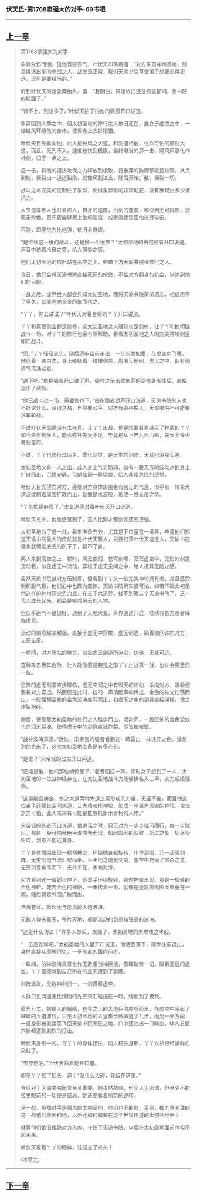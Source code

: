 ### 伏天氏-第1768章强大的对手-69书吧

--------
[上一章](./4b6881822469ee2bc3db08b4cbda78b0.md)
--------


>
>
>
>第1768章强大的对手
>
>象莽受伤而回，见他有些丧气，叶伏天却笑着道：“对方来自神州圣地，刻意挑选出来的参战之人，战败是正常，我们天谕书院草堂弟子想要走得更远，迟早是要经历的。”
>
>听到叶伏天的话象莽抬头，道：“我明白，只是依旧还是有些郁闷，丢书院的脸面了。”
>
>“谈不上，别想多了。”叶伏天拍了拍他的肩膀开口说道。
>
>象莽回到人群之中，但太初圣地的修行之人依旧还在，矗立于虚空之中，一缕缕风环绕他的身体，使得身上衣衫猎猎。
>
>叶伏天目光看向他，此人擅长风之大道，和剑道相融，化作可怕的撕裂大道，而且，无孔不入，速度也快到极限，最终爆发的那一击，飓风风暴化作神剑，归于一点之上。
>
>这一击，将他的道法攻伐之力释放到极致，将象莽的防御都直接摧毁，从点到线，撕裂出一道道裂痕，就像风刮进去，随后开始扩散，撕裂一切。
>
>战斗之术完美的克制住了象莽，使得象莽败的非常彻底，没有展现出多少抵抗力。
>
>太玄道尊等人也盯着那人，自身的速度，出剑的速度，都快到无可挑剔，想要击败他，首先要能够跟上他的速度，或者直接锁定他进行攻击。
>
>否则，即便战力比他强，依旧会麻烦。
>
>“是继续这一境的战斗，还是换一个境界？”太初圣地的白袍强者开口说道，声音中透着冷傲之意，给人强势之感。
>
>他们太初圣地的依旧站在高空之上，俯瞰下方天谕书院诸修行之人。
>
>今日，他们会将天谕书院直接死死的按住，不给对方翻身的机会，以达到他们的目的。
>
>一战之后，虚界世人都会只知太初圣地，而将天谕书院渐渐遗忘，相信用不了多久，就能完完全全的取而代之。
>
>“丫丫，你去试试？”叶伏天对着身旁的丫丫开口说道。
>
>丫丫和离恨剑主都是剑修，这太初圣地之人既然也是剑修，让丫丫和他切磋战斗一场，对丫丫的修行也会有所帮助，看看太初圣地之人的完美神轮剑皇如何战斗。
>
>“恩。”丫丫轻轻点头，随后迈步往前走出，一头长发如墨，在虚空中飞舞，她穿着一袭白衣，身上缭绕着一缕缕剑意，周围天地间，虚无之中，似有剑道气流涌动着。
>
>“退下吧。”白袍强者开口说了声，顿时之前击败象莽的剑修身形往后，直接退出了战场。
>
>“他已战斗过一场，需要修养下。”白袍强者朗声开口说道，天谕书院的人也不好说什么，论道之战，自然要公平，对方有资格换人，天谕书院不可能要求车轮战。
>
>不过叶伏天倒是没有太在意，让丫丫出战，他是想要看看继承了神武的丫丫如今进步有多大，能否弥补先天不足，毕竟是从下界九州而来，先天上多少有些差距。
>
>不过，丫丫也修行过两世，曾化剑灵，是天生的剑修，天赋也没那么差。
>
>太初圣地又有一人走出，此人身上气势磅礴，似有一股无形的波动从他身上扩散而出，沉稳安静，但却如同一尊猛兽，给人非常危险的感觉。
>
>叶伏天目光望向对方，感受对方身体周围若有若无的气息，似乎有一轮轮大道波纹朝着周围扩散而出，就像是水波般，形成一股无形之势。
>
>“丫头怕是麻烦了。”太玄道尊对着叶伏天开口说道。
>
>叶伏天点头，他也感觉到了，这人比刚才那剑修还要更强。
>
>太初圣地为了这一战，看来准备充分，尤其是下位皇这一境界，毕竟他们知道天谕书院最大的倚仗就是叶伏天等人，只要扫荡叶伏天这批人，天谕书院便也就彻彻底底的趴下了，翻不了身。
>
>两人来到高空之上，顿时，风云变幻，苍穹剑啸，茫茫虚空中，无形的剑意流动着，似在虚无中流动，穿梭于虚无空间之中，给人极其危险之感。
>
>虽然天谕书院被对方压制着，但看到丫丫又一位完美神轮拥有者，并且感受到那股气息，他们心中也颇为震惊，天谕书院确实很可怕，如若不跟太初圣地这样的神州顶尖势力比，在三千大道界，找不到第二个天谕书院了，这一代人成长起来，都会是叱咤风云的人物。
>
>但似乎运气不是很好，遇到了天地大变，外界通道开启，陆续有各方强者降临虚界。
>
>流动的剑意越来越强，直接于虚无中穿梭，虚无剑道，隔着空间诛向对方，无影无形。
>
>一瞬间，对方所站的地方，似被虚无剑道所淹没，仿佛，无处可逃。
>
>这种攻击极其危险，让人隐隐感觉若是之前丫丫出战第一战，也许会更激烈一些。
>
>恐怖的虚无剑意直接降临，虚无空间之中有毁灭的律动，杀向对方，眼看便要将对方穿透，然而便在此时，挡的一声清脆声响传出，金色的神光扫荡而出，一股强横至极的金色波涛席卷而出，和虚无之中的剑意直接碰撞，使之炸裂粉碎。
>
>随后，便见那太初圣地的修行之人踏步而出，顷刻间，一股恐怖的金色波纹化作滔天巨浪，使得虚无中的剑意疯狂炸裂，尽皆被摧毁。
>
>“战神波涛真意。”远处，宋帝宫的强者看到这一幕露出一抹诧异之色，没想到他也来了，这次太初圣地准备是有多充分。
>
>“是谁？”宋帝城的公主开口问道。
>
>“还能是谁，他的那位嫡传弟子。”老者回应一声，顿时女子想到了一人，太初圣地的一位战神级存在，在太初圣地战斗力能够排名入三甲，实力超级强横。
>
>“这是融合庚金、水之大道两种大道之意形成的力量，无坚不摧，而且他这位弟子还擅长空间大道，三大命魂化神轮，形成一座极为厉害的神轮，攻伐之力可怕，此人未来有可能是能够抗衡木青柯的人物。”
>
>宋帝城的长者开口说道，他说话之时，只见对方一步步往前而行，每一步踏出，都是一股可怕金色巨浪席卷而出，如同毁灭的波纹，所过之处一切尽皆粉碎，剑意不能近其身。
>
>丫丫身体周围出现一柄柄神剑，环绕她身躯旋转，化作剑图，乃一超强剑阵，无穷剑道气流汇聚而来，吞天地之道凝剑威，虚空中充满了肃杀之意，无穷剑意垂落而下，无处不在，杀向对方。
>
>对方看到这一幕脚步停下，他双手环绕旋转，顿时神轮出现，竟是一旋转的金色神轮，宛若金色的神眼，一重接着一重，就像是无数圆形图案重叠在一起，随后朝着外围扩散而出。
>
>浩瀚苍穹，掀起无与伦比的大道波涛。
>
>无数人仰头看天，整片天地，都是流动的剑意和狂暴的波涛。
>
>“这是什么功法？”许多人惊叹，太强了，太初圣地的大攻伐之术般。
>
>“一击定乾坤吧。”太初圣地的人皇开口说道，他话音落下，脚步往前迈出，身体直接从原地消失，一拳笔直的轰向前方。
>
>一瞬间，战神波涛真意化作无数重战神巨浪，震碎摧毁一切，隔着遥远的虚空，丫丫便感觉到自己所在的空间遭到了剧震。
>
>剑阵爆发，无数神剑归一，一剑贯穿虚空。
>
>人群只见两道无比绚丽的光芒交汇碰撞在一起，绚丽到了极致。
>
>霞光万丈，刺痛人的眼睛，苍穹之上的大道巨浪席卷而出，在虚空中荡起了璀璨的大道波纹，只见太初圣地的人皇脚步微微退了几步，而另一处方向，一道身影被直接震飞回天谕书院所在之地，口中还吐出一口鲜血，体内五脏六腑都遭到剧烈的打击。
>
>叶伏天身形一闪，将丫丫的身体接住，两人稳住身形，丫丫衣衫已经被鲜血染红了。
>
>“去疗伤吧。”叶伏天对着她开口道。
>
>却见丫丫摇了摇头，道：“没什么大碍，我留在这里。”
>
>今日对于天谕书院而言至关重要，她虽然战败，但个人无所谓，但至少不能接受眼前的一切便是结局，她还要看着局势的逆转。
>
>这一战，纵然对手是强大的太初圣地，他们也不能败，否则，被九界关注的这一战他们颜面扫地，以后还如何和要在这个世界传道的太初圣地争？
>
>就算他们依旧拒绝对方入内，守住了天谕书院，以后在太初圣地面前也抬不起头来。
>
>叶伏天看着丫丫的眼神，轻轻点了点头！
>
>(本章完)
>
>

--------
[下一章](./b6bb75eebcb9544decd6f79ae8c70c99.md)
--------
